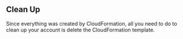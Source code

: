 ## Clean Up

Since everything was created by CloudFormation, all you need to do to clean up your account is delete the CloudFormation template.